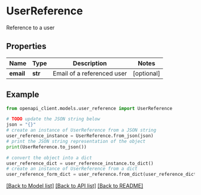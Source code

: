# UserReference

Reference to a user

## Properties

Name | Type | Description | Notes
------------ | ------------- | ------------- | -------------
**email** | **str** | Email of a referenced user | [optional] 

## Example

```python
from openapi_client.models.user_reference import UserReference

# TODO update the JSON string below
json = "{}"
# create an instance of UserReference from a JSON string
user_reference_instance = UserReference.from_json(json)
# print the JSON string representation of the object
print(UserReference.to_json())

# convert the object into a dict
user_reference_dict = user_reference_instance.to_dict()
# create an instance of UserReference from a dict
user_reference_form_dict = user_reference.from_dict(user_reference_dict)
```
[[Back to Model list]](../README.md#documentation-for-models) [[Back to API list]](../README.md#documentation-for-api-endpoints) [[Back to README]](../README.md)



